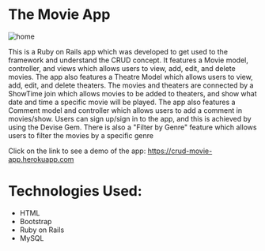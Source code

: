 # The Movie App

![home](https://user-images.githubusercontent.com/20608379/39157688-e3461c14-4710-11e8-9696-e6a1b6ef0079.png)

This is a Ruby on Rails app which was developed to get used to the framework and understand the CRUD concept. It features a Movie model, controller, and views which allows users to view, add, edit, and delete movies. The app also features a Theatre Model which allows users to view, add, edit, and delete theaters. The movies and theaters are connected by a ShowTime join which allows movies to be added to theaters, and show what date and time a specific movie will be played. The app also features a Comment model and controller which allows users to add a comment in movies/show. Users can sign up/sign in to the app, and this is achieved by using the Devise Gem. There is also a "Filter by Genre" feature which allows users to filter the movies by a specific genre

Click on the link to see a demo of the app: https://crud-movie-app.herokuapp.com

# Technologies Used:
* HTML
* Bootstrap 
* Ruby on Rails
* MySQL
